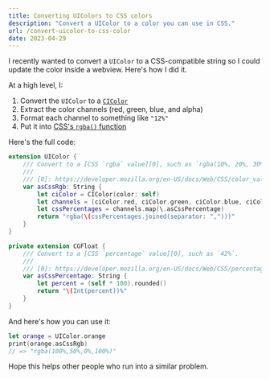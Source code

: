 ```yaml
---
title: Converting UIColors to CSS colors
description: "Convert a UIColor to a color you can use in CSS."
url: /convert-uicolor-to-css-color
date: 2023-04-29
---
```


I recently wanted to convert a `UIColor` to a CSS-compatible string so I could update the color inside a webview. Here's how I did it.

At a high level, I:

1. Convert the `UIColor` to a [`CIColor`][CIColor]
1. Extract the color channels (red, green, blue, and alpha)
1. Format each channel to something like `"12%"`
1. Put it into [CSS's `rgba()` function][rgba]

Here's the full code:

```swift
extension UIColor {
    /// Convert to a [CSS `rgba` value][0], such as `rgba(10%, 20%, 30%, 100%)`.
    ///
    /// [0]: https://developer.mozilla.org/en-US/docs/Web/CSS/color_value/rgba
    var asCssRgb: String {
        let ciColor = CIColor(color: self)
        let channels = [ciColor.red, ciColor.green, ciColor.blue, ciColor.alpha]
        let cssPercentages = channels.map(\.asCssPercentage)
        return "rgba(\(cssPercentages.joined(separator: ",")))"
    }
}

private extension CGFloat {
    /// Convert to a [CSS `percentage` value][0], such as `42%`.
    ///
    /// [0]: https://developer.mozilla.org/en-US/docs/Web/CSS/percentage
    var asCssPercentage: String {
        let percent = (self * 100).rounded()
        return "\(Int(percent))%"
    }
}

```

And here's how you can use it:

```swift
let orange = UIColor.orange
print(orange.asCssRgb)
// => "rgba(100%,50%,0%,100%)"
```

Hope this helps other people who run into a similar problem.

[CIColor]: https://developer.apple.com/documentation/coreimage/cicolor
[rgba]: https://developer.mozilla.org/en-US/docs/Web/CSS/color_value/rgba
